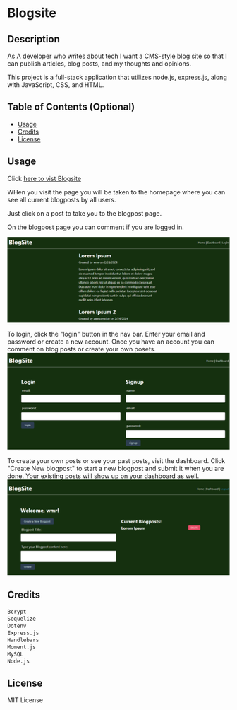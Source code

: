 # Blogsite

## Description

As A developer who writes about tech I want a CMS-style blog site so that I can publish articles, blog posts, and my thoughts and opinions.

This project is a full-stack application that utilizes node.js, express.js, along with JavaScript, CSS, and HTML.

## Table of Contents (Optional)

- [Usage](#usage)
- [Credits](#credits)
- [License](#license)


## Usage
Click [here to vist Blogsite](https://frozen-waters-71065-8ae7cd8446d0.herokuapp.com/)

WHen you visit the page you will be taken to the homepage where you can see all current blogposts by all users.

Just click on a post to take you to the blogpost page.

On the blogpost page you can comment if you are logged in.


![Homepage Screenshot](/public/images/homepage-screenshot.png)

To login, click the "login" button in the nav bar.
Enter your email and password or create a new account.
Once you have an account you can comment on blog posts or create your own posets.
![Login Screenshot](/public/images/login-screenshot.png)

To create your own posts or see your past posts, visit the dashboard.
Click "Create New blogpost" to start a new blogpost and submit it when you are done.
Your existing posts will show up on your dashboard as well.
![Dashboard Screenshot](/public/images/dashboard-screenshot.png)


## Credits

    Bcrypt
    Sequelize
    Dotenv
    Express.js
    Handlebars
    Moment.js
    MySQL
    Node.js

## License
MIT License